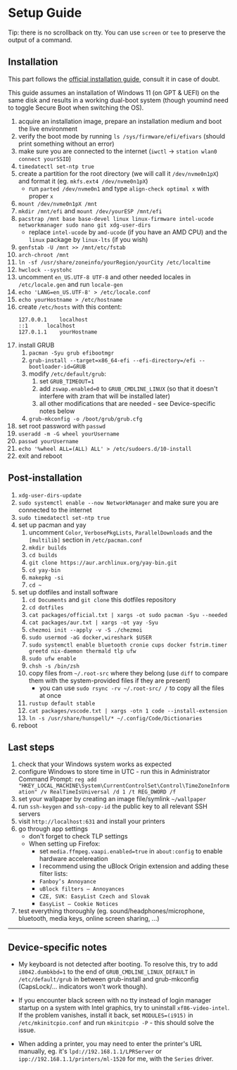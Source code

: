 # Setup Guide

Tip: there is no scrollback on tty. You can use `screen` or `tee` to preserve the output of a
command.

## Installation

This part follows the
[official installation guide](https://wiki.archlinux.org/index.php/Installation_guide),
consult it in case of doubt.

This guide assumes an installation of Windows 11 (on GPT & UEFI) on the same disk and results in
a working dual-boot system (though youmind need to toggle Secure Boot when switching the OS).

1. acquire an installation image, prepare an installation medium and boot the live environment
1. verify the boot mode by running `ls /sys/firmware/efi/efivars` (should print something without
   an error)
1. make sure you are connected to the internet (`iwctl` -> `station wlan0 connect yourSSID`)
1. `timedatectl set-ntp true`
1. create a partition for the root directory (we will call it `/dev/nvme0n1pX`) and format it
   (eg. `mkfs.ext4 /dev/nvme0n1pX`)
   - run `parted /dev/nvme0n1` and type `align-check optimal x` with proper `x`
1. `mount /dev/nvme0n1pX /mnt`
1. `mkdir /mnt/efi` and `mount /dev/yourESP /mnt/efi`
1. `pacstrap /mnt base base-devel linux linux-firmware intel-ucode networkmanager sudo nano git xdg-user-dirs`
   - replace `intel-ucode` by `amd-ucode` (if you have an AMD CPU) and the `linux` package by
     `linux-lts` (if you wish)
1. `genfstab -U /mnt >> /mnt/etc/fstab`
1. `arch-chroot /mnt`
1. `ln -sf /usr/share/zoneinfo/yourRegion/yourCity /etc/localtime`
1. `hwclock --systohc`
1. uncomment `en_US.UTF-8 UTF-8` and other needed locales in `/etc/locale.gen` and run `locale-gen`
1. `echo 'LANG=en_US.UTF-8' > /etc/locale.conf`
1. `echo yourHostname > /etc/hostname`
1. create `/etc/hosts` with this content:
   ```
   127.0.0.1	localhost
   ::1		localhost
   127.0.1.1	yourHostname
   ```
1. install GRUB
   1. `pacman -Syu grub efibootmgr`
   1. `grub-install --target=x86_64-efi --efi-directory=/efi --bootloader-id=GRUB`
   1. modify `/etc/default/grub`:
      1. set `GRUB_TIMEOUT=1`
      1. add `zswap.enabled=0` to `GRUB_CMDLINE_LINUX` (so that it doesn't interfere with zram that will be installed later)
      1. all other modifications that are needed - see Device-specific notes below
   1. `grub-mkconfig -o /boot/grub/grub.cfg`
1. set root password with `passwd`
1. `useradd -m -G wheel yourUsername`
1. `passwd yourUsername`
1. `echo '%wheel ALL=(ALL) ALL' > /etc/sudoers.d/10-install`
1. exit and reboot

## Post-installation

1. `xdg-user-dirs-update`
1. `sudo systemctl enable --now NetworkManager` and make sure you are connected to the internet
1. `sudo timedatectl set-ntp true`
1. set up pacman and yay
   1. uncomment `Color`, `VerbosePkgLists`, `ParallelDownloads` and the `[multilib]` section in
      `/etc/pacman.conf`
   1. `mkdir builds`
   1. `cd builds`
   1. `git clone https://aur.archlinux.org/yay-bin.git`
   1. `cd yay-bin`
   1. `makepkg -si`
   1. `cd ~`
1. set up dotfiles and install software
   1. `cd Documents` and `git clone` this dotfiles repository
   1. `cd dotfiles`
   1. `cat packages/official.txt | xargs -ot sudo pacman -Syu --needed`
   1. `cat packages/aur.txt | xargs -ot yay -Syu`
   1. `chezmoi init --apply -v -S ./chezmoi`
   1. `sudo usermod -aG docker,wireshark $USER`
   1. `sudo systemctl enable bluetooth cronie cups docker fstrim.timer greetd nix-daemon thermald tlp ufw`
   1. `sudo ufw enable`
   1. `chsh -s /bin/zsh`
   1. copy files from `~/.root-src` where they belong (use `diff` to compare them with the
      system-provided files if they are present)
      - you can use `sudo rsync -rv ~/.root-src/ /` to copy all the files at once
   1. `rustup default stable`
   1. `cat packages/vscode.txt | xargs -otn 1 code --install-extension`
   1. `ln -s /usr/share/hunspell/* ~/.config/Code/Dictionaries`
1. reboot

## Last steps

1. check that your Windows system works as expected
1. configure Windows to store time in UTC - run this in Administrator Command Prompt: `reg add "HKEY_LOCAL_MACHINE\System\CurrentControlSet\Control\TimeZoneInformation" /v RealTimeIsUniversal /d 1 /t REG_DWORD /f`
1. set your wallpaper by creating an image file/symlink `~/wallpaper`
1. run `ssh-keygen` and `ssh-copy-id` the public key to all relevant SSH servers
1. visit `http://localhost:631` and install your printers
1. go through app settings
   - don't forget to check TLP settings
   - When setting up Firefox:
     - set `media.ffmpeg.vaapi.enabled=true` in `about:config` to enable hardware accelereation
     - I recommend using the uBlock Origin extension and adding these filter lists:
     - `Fanboy’s Annoyance`
     - `uBlock filters – Annoyances`
     - `CZE, SVK: EasyList Czech and Slovak`
     - `EasyList – Cookie Notices`
1. test everything thoroughly (eg. sound/headphones/microphone, bluetooth, media keys, online screen
   sharing, ...)

---

## Device-specific notes

- My keyboard is not detected after booting. To resolve this, try to add `i8042.dumbkbd=1` to the end of `GRUB_CMDLINE_LINUX_DEFAULT` in `/etc/default/grub` in between grub-install and grub-mkconfig (CapsLock/... indicators won't work though).

- If you encounter black screen with no tty instead of login manager startup on a system with Intel
graphics, try to uninstall `xf86-video-intel`. If the problem vanishes, install it back,
set `MODULES=(i915)` in `/etc/mkinitcpio.conf` and run `mkinitcpio -P` - this should solve the
issue.

- When adding a printer, you may need to enter the printer's URL manually, eg. it's `lpd://192.168.1.1/LPRServer` or `ipp://192.168.1.1/printers/ml-1520` for me, with the `Series` driver.
